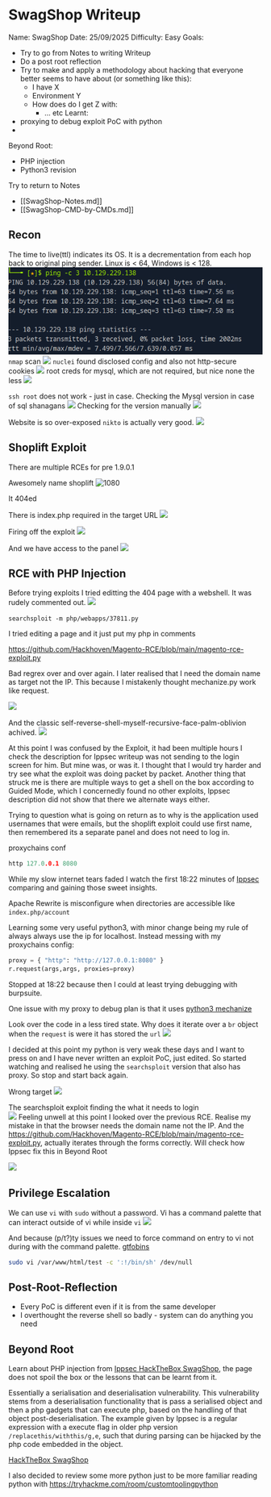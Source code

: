 # SwagShop Writeup

Name: SwagShop
Date:  25/09/2025
Difficulty:  Easy
Goals:  
- Try to go from Notes to writing Writeup
- Do a post root reflection
- Try to make and apply a methodology about hacking that everyone better seems to have about (or something like this):
	- I have X
	- Environment Y
	- How does do I get Z with:
		- ... etc
Learnt:
- proxying to debug exploit PoC with python
- 
Beyond Root:
- PHP injection 
- Python3 revision

Try to return to Notes 
- [[SwagShop-Notes.md]]
- [[SwagShop-CMD-by-CMDs.md]]


## Recon

The time to live(ttl) indicates its OS. It is a decrementation from each hop back to original ping sender. Linux is < 64, Windows is < 128.
![ping](Screenshots/ping.png)
`nmap` scan
![](nmap-swagshop.png)
`nuclei` found disclosed config and also not http-secure cookies
![](nuclei.png)
root creds for mysql, which are not required, but nice none the less
![](configexposed.png)

`ssh root` does not work - just in case. Checking the Mysql version in case of sql shanagans
![](sqlversions-admin.png)
Checking for the version manually
![](magento-version.png)

Website is so over-exposed `nikto` is actually very good.
![](nikto.png)

## Shoplift Exploit

There are multiple RCEs for pre 1.9.0.1

Awesomely name shoplift
![1080](explainingtheexploit.png)

It 404ed 

There is index.php required in the target URL
![](irememberedtheindexphpfromtheexploitandaaaahed.png)

Firing off the exploit
![](shoplifter.png)

And we have access to the panel
![](adminpanel.png)


## RCE with PHP Injection

Before trying exploits I tried editting the 404 page with a webshell. It was rudely commented out.
![](whatcommentingout.png)

`searchsploit -m php/webapps/37811.py`

I tried editing a page and it just put my php in comments

https://github.com/Hackhoven/Magento-RCE/blob/main/magento-rce-exploit.py

Bad regrex over and over again. I later realised that I need the domain name as target not the IP. This because I mistakenly thought mechanize.py work like request. 

![](pythonisreREEEEEEEEEEEEE.png)

And the classic self-reverse-shell-myself-recursive-face-palm-oblivion achived. 
![](wtfisthisexploit.png)

At this point I was confused by the Exploit, it had been multiple hours I check the description for Ippsec writeup was not sending to the login screen for him. But mine was, or was it. I thought that I would try harder and try see what the exploit was doing packet by packet. Another thing that struck me is there are multiple ways to get a shell on the box according to Guided Mode, which I concernedly found no other exploits, Ippsec description did not show that there we alternate ways either.

Trying to question what is going on return as to why is the application used usernames that were emails, but the shoplift exploit could use first name, then remembered its a separate panel and does not need to log in. 

proxychains conf
```c
http 127.0.0.1 8080
```

While my slow internet tears faded I watch the first 18:22 minutes of [Ippsec](https://www.youtube.com/watch?v=qECG2_8xw_s) comparing and gaining those sweet insights.

Apache Rewrite is misconfigure when directories are accessible like `index.php/account`

Learning some very useful python3, with minor change being my rule of always always use the ip for localhost. Instead messing with my proxychains config:
```python
proxy = { "http": "http://127.0.0.1:8080" }
r.request(args,args, proxies=proxy)
```

Stopped at 18:22 because then I could at least trying debugging with burpsuite.

One issue with my proxy to debug plan is that it uses [python3 mechanize](https://mechanize.readthedocs.io/en/latest/)

Look over the code in a less tired state. Why does it iterate over a `br` object when the `request` is were it has stored the `url`
![](request.png)

I decided at this point my python is very weak these days and I want to press on and I have never written an exploit PoC, just edited. So started watching and realised he using the `searchsploit` version that also has proxy. So stop and start back again.

Wrong target
![](firsterrorotherrce.png)

The searchsploit exploit finding the what it needs to login   
![](rceothererror.png)
Feeling unwell at this point I looked over the previous RCE. Realise my mistake in that the browser needs the domain name not the IP. And the https://github.com/Hackhoven/Magento-RCE/blob/main/magento-rce-exploit.py, actually iterates through the forms correctly. Will check how Ippsec fix this in Beyond Root

![](hurray.png)

## Privilege Escalation

We can use `vi` with `sudo` without a password. Vi has a command palette that can interact outside of vi while inside `vi` 
![](sudonopasswdvi.png)


And because (p/t?)ty issues we need to force command on entry to vi not during with the command palette. [gtfobins](https://gtfobins.github.io/gtfobins/vi/#sudo)
```bash
sudo vi /var/www/html/test -c ':!/bin/sh' /dev/null
```

## Post-Root-Reflection  

- Every PoC is different even if it is from the same developer
- I overthought the reverse shell so badly - system can do anything you need

## Beyond Root

Learn about PHP injection from [Ippsec HackTheBox SwagShop](https://www.youtube.com/watch?v=qECG2_8xw_s), the page does not spoil the box or the lessons that can be learnt from it.

Essentially a serialisation and deserialisation vulnerability. This vulnerability stems from a deserialisation functionality that is pass a serialised object and then a php gadgets that can execute php, based on the handling of that object post-deserialisation. The example given by Ippsec is a  regular expression with a execute flag in older php version `/replacethis/withthis/g,e`, such that during parsing can be hijacked by the php code embedded in the object.

[HackTheBox SwagShop](https://www.youtube.com/watch?v=qECG2_8xw_s)

I also decided to review some more python just to be more familiar reading python with https://tryhackme.com/room/customtoolingpython